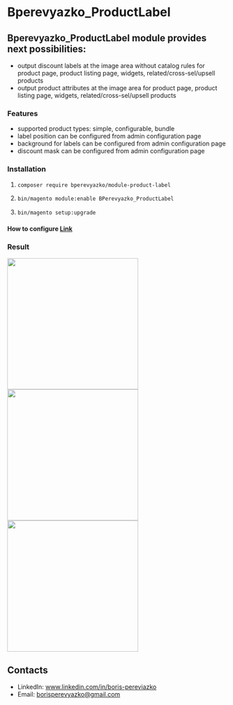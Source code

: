 # Bperevyazko_ProductLabel

## Bperevyazko_ProductLabel module provides next possibilities:
- output discount labels at the image area without catalog rules for product page, product listing page, widgets, related/cross-sel/upsell products
- output product attributes at the image area  for product page, product listing page, widgets, related/cross-sel/upsell products

### Features
 - supported product types: simple, configurable, bundle
 - label position can be configured from admin configuration page
 - background for labels can be configured from admin configuration page
 - discount mask can be configured from admin configuration page

### Installation
1. ```sh
   composer require bperevyazko/module-product-label
   ```
2. ```sh
   bin/magento module:enable BPerevyazko_ProductLabel
   ```
3. ```sh
   bin/magento setup:upgrade
   ```

#### How to configure [Link]
[Link]: https://github.com/boris1988/module-product-labels/wiki/Settings

### Result
<a target="_blank" href="https://github.com/boris1988/module-product-labels/blob/7619ad2e339926e7517f8af44cfba931c442ec66/assests/result1.png"><img src="https://github.com/boris1988/module-product-labels/blob/7619ad2e339926e7517f8af44cfba931c442ec66/assests/result1.png" width="300"></a>
<br>
<a target="_blank" href="https://github.com/boris1988/module-product-labels/blob/7619ad2e339926e7517f8af44cfba931c442ec66/assests/result2.png"><img src="https://github.com/boris1988/module-product-labels/blob/7619ad2e339926e7517f8af44cfba931c442ec66/assests/result2.png" width="300"></a>
<br>
<a target="_blank" href="https://github.com/boris1988/module-product-labels/blob/7619ad2e339926e7517f8af44cfba931c442ec66/assests/result3.png"><img src="https://github.com/boris1988/module-product-labels/blob/7619ad2e339926e7517f8af44cfba931c442ec66/assests/result3.png" width="300"></a>
<br>

## Contacts
 - LinkedIn: www.linkedin.com/in/boris-pereviazko
 - Email: borisperevyazko@gmail.com

